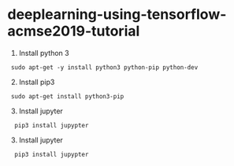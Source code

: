 # deeplearning-using-tensorflow-acmse2019-tutorial

1. Install python 3 

``` sudo apt-get -y install python3 python-pip python-dev```

2. Install pip3 

``` sudo apt-get install python3-pip```

3. Install jupyter

```  pip3 install jupypter```

3. Install jupyter

```  pip3 install jupypter```

